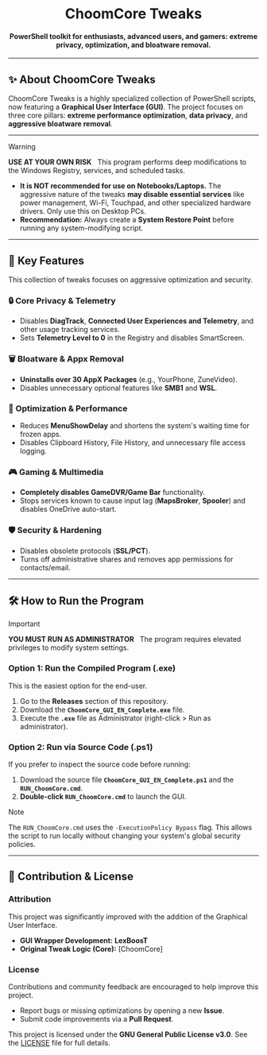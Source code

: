 <div align="center">
  <h1>ChoomCore Tweaks</h1>
</div>

<div align="center">
  <h4>PowerShell toolkit for enthusiasts, advanced users, and gamers: extreme privacy, optimization, and bloatware removal.</h4>
</div>

---

## ✨ About ChoomCore Tweaks

ChoomCore Tweaks is a highly specialized collection of PowerShell scripts, now featuring a **Graphical User Interface (GUI)**. The project focuses on three core pillars: **extreme performance optimization**, **data privacy**, and **aggressive bloatware removal**.

---

> [!WARNING]
> **USE AT YOUR OWN RISK**
> 
> This program performs deep modifications to the Windows Registry, services, and scheduled tasks.
> 
> * **It is NOT recommended for use on Notebooks/Laptops.** The aggressive nature of the tweaks **may disable essential services** like power management, Wi-Fi, Touchpad, and other specialized hardware drivers. Only use this on Desktop PCs.
> * **Recommendation:** Always create a **System Restore Point** before running any system-modifying script.

---

## 🚀 Key Features

This collection of tweaks focuses on aggressive optimization and security.

### 🔒 Core Privacy & Telemetry
* Disables **DiagTrack**, **Connected User Experiences and Telemetry**, and other usage tracking services.
* Sets **Telemetry Level to 0** in the Registry and disables SmartScreen.

### 🗑️ Bloatware & Appx Removal
* **Uninstalls over 30 AppX Packages** (e.g., YourPhone, ZuneVideo).
* Disables unnecessary optional features like **SMB1** and **WSL**.

### 🚀 Optimization & Performance
* Reduces **MenuShowDelay** and shortens the system's waiting time for frozen apps.
* Disables Clipboard History, File History, and unnecessary file access logging.

### 🎮 Gaming & Multimedia
* **Completely disables GameDVR/Game Bar** functionality.
* Stops services known to cause input lag (**MapsBroker**, **Spooler**) and disables OneDrive auto-start.

### 🛡️ Security & Hardening
* Disables obsolete protocols (**SSL/PCT**).
* Turns off administrative shares and removes app permissions for contacts/email.

---

## 🛠️ How to Run the Program

> [!IMPORTANT]
> **YOU MUST RUN AS ADMINISTRATOR**
> 
> The program requires elevated privileges to modify system settings.

### Option 1: Run the Compiled Program (.exe)

This is the easiest option for the end-user.

1.  Go to the **Releases** section of this repository.
2.  Download the **`ChoomCore_GUI_EN_Complete.exe`** file.
3.  Execute the **`.exe`** file as Administrator (right-click > Run as administrator).

### Option 2: Run via Source Code (.ps1)

If you prefer to inspect the source code before running:

1.  Download the source file **`ChoomCore_GUI_EN_Complete.ps1`** and the **`RUN_ChoomCore.cmd`**.
2.  **Double-click `RUN_ChoomCore.cmd`** to launch the GUI.

> [!NOTE]
> The `RUN_ChoomCore.cmd` uses the `-ExecutionPolicy Bypass` flag. This allows the script to run locally without changing your system's global security policies.

---

## 🤝 Contribution & License

### Attribution

This project was significantly improved with the addition of the Graphical User Interface.

* **GUI Wrapper Development:** **LexBoosT**
* **Original Tweak Logic (Core):** [ChoomCore]

### License

Contributions and community feedback are encouraged to help improve this project.

* Report bugs or missing optimizations by opening a new **Issue**.
* Submit code improvements via a **Pull Request**.

This project is licensed under the **GNU General Public License v3.0**. See the [LICENSE](LICENSE) file for full details.
